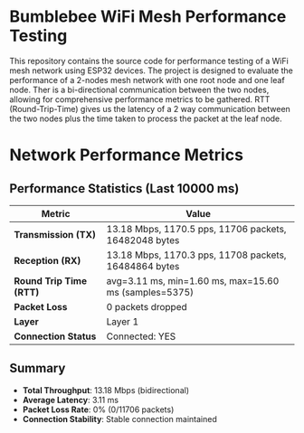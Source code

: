 # Bumblebee WiFi Mesh Performance Testing
This repository contains the source code for performance testing of a WiFi mesh network using ESP32 devices. The project is designed to evaluate the performance of a 2-nodes mesh network with one root node and one leaf node. Ther is a bi-directional communication between the two nodes, allowing for comprehensive performance metrics to be gathered. RTT (Round-Trip-Time) gives us the latency of a 2 way communication between the two nodes plus the time taken to process the packet at the leaf node.

# Network Performance Metrics

## Performance Statistics (Last 10000 ms)

| Metric | Value |
|--------|-------|
| **Transmission (TX)** | 13.18 Mbps, 1170.5 pps, 11706 packets, 16482048 bytes |
| **Reception (RX)** | 13.18 Mbps, 1170.3 pps, 11708 packets, 16484864 bytes |
| **Round Trip Time (RTT)** | avg=3.11 ms, min=1.60 ms, max=15.60 ms (samples=5375) |
| **Packet Loss** | 0 packets dropped |
| **Layer** | Layer 1 |
| **Connection Status** | Connected: YES |

## Summary

- **Total Throughput**: 13.18 Mbps (bidirectional)
- **Average Latency**: 3.11 ms
- **Packet Loss Rate**: 0% (0/11706 packets)
- **Connection Stability**: Stable connection maintained